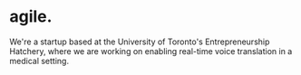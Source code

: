# agile.

We're a startup based at the University of Toronto's Entrepreneurship Hatchery, where we are working on enabling real-time voice translation in a medical setting.
